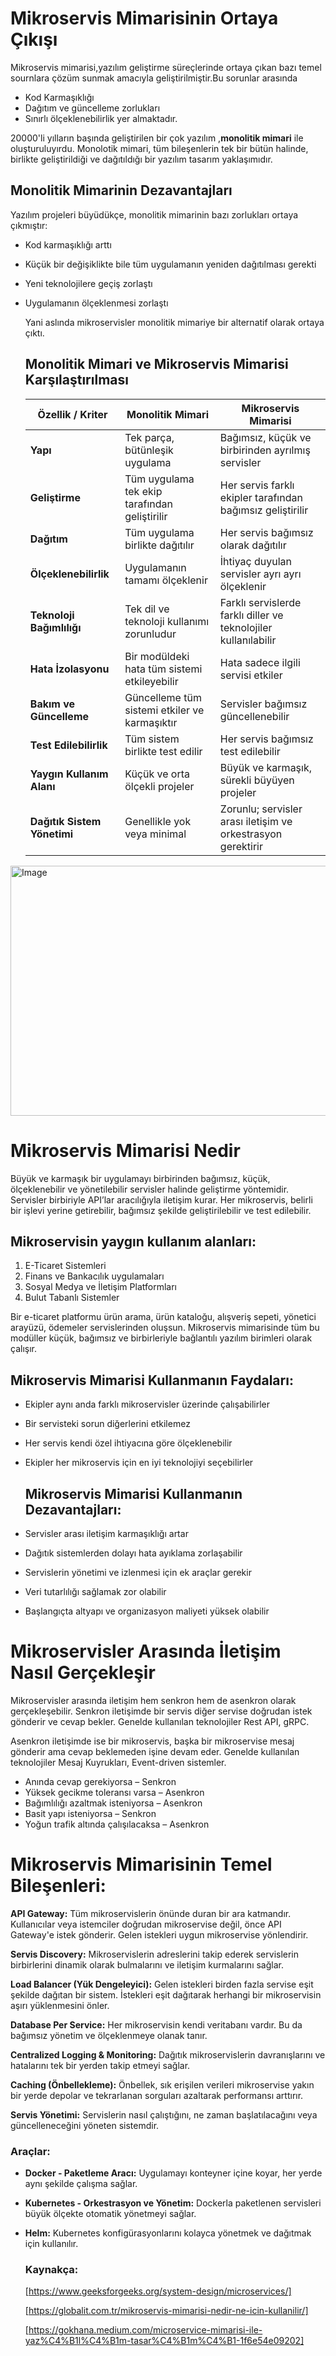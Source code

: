 # Mikroservis Mimarisinin Ortaya Çıkışı
Mikroservis mimarisi,yazılım geliştirme süreçlerinde ortaya çıkan bazı temel sournlara çözüm sunmak amacıyla geliştirilmiştir.Bu sorunlar arasında
- Kod Karmaşıklığı
- Dağıtım ve güncelleme zorlukları
- Sınırlı ölçeklenebilirlik
yer almaktadır.

20000'li yılların başında geliştirilen bir çok yazılım ,**monolitik mimari** ile oluşturuluyırdu.
Monolotik mimari, tüm bileşenlerin tek bir bütün halinde, birlikte geliştirildiği ve dağıtıldığı bir yazılım tasarım yaklaşımıdır.


## Monolitik Mimarinin Dezavantajları
Yazılım projeleri büyüdükçe, monolitik mimarinin bazı zorlukları ortaya çıkmıştır:
- Kod karmaşıklığı arttı
- Küçük bir değişiklikte bile tüm uygulamanın yeniden dağıtılması gerekti
- Yeni teknolojilere geçiş zorlaştı
- Uygulamanın ölçeklenmesi zorlaştı

  Yani aslında mikroservisler monolitik mimariye bir alternatif olarak ortaya çıktı.

  

  ## Monolitik Mimari ve Mikroservis Mimarisi Karşılaştırılması

  | **Özellik / Kriter**             | **Monolitik Mimari**                            | **Mikroservis Mimarisi**                                        |
  |----------------------------------|-------------------------------------------------|-----------------------------------------------------------------|
  | **Yapı**                         | Tek parça, bütünleşik uygulama                  | Bağımsız, küçük ve birbirinden ayrılmış servisler               |
  | **Geliştirme**                   | Tüm uygulama tek ekip tarafından geliştirilir   | Her servis farklı ekipler tarafından bağımsız geliştirilir      |
  | **Dağıtım**                      | Tüm uygulama birlikte dağıtılır                 | Her servis bağımsız olarak dağıtılır                            |
  | **Ölçeklenebilirlik**            | Uygulamanın tamamı ölçeklenir                   | İhtiyaç duyulan servisler ayrı ayrı ölçeklenir                  |
  | **Teknoloji Bağımlılığı**        | Tek dil ve teknoloji kullanımı zorunludur       | Farklı servislerde farklı diller ve teknolojiler kullanılabilir |
  | **Hata İzolasyonu**              | Bir modüldeki hata tüm sistemi etkileyebilir    | Hata sadece ilgili servisi etkiler                              |
  | **Bakım ve Güncelleme**          | Güncelleme tüm sistemi etkiler ve karmaşıktır   | Servisler bağımsız güncellenebilir                              |
  | **Test Edilebilirlik**           | Tüm sistem birlikte test edilir                 | Her servis bağımsız test edilebilir                             |
  | **Yaygın Kullanım Alanı**        | Küçük ve orta ölçekli projeler                  | Büyük ve karmaşık, sürekli büyüyen projeler                     |
  | **Dağıtık Sistem Yönetimi**      | Genellikle yok veya minimal                     | Zorunlu; servisler arası iletişim ve orkestrasyon gerektirir    |



 <img width="800" height="400" alt="Image" src="https://github.com/user-attachments/assets/13fe0ae8-16c4-40bb-8b52-6d3195c7094c" />
 

# Mikroservis Mimarisi Nedir

Büyük ve karmaşık bir uygulamayı birbirinden bağımsız, küçük, ölçeklenebilir ve yönetilebilir servisler halinde geliştirme yöntemidir. Servisler birbiriyle API’lar aracılığıyla iletişim kurar. Her mikroservis, belirli bir işlevi yerine getirebilir, bağımsız şekilde geliştirilebilir ve test edilebilir.


## Mikroservisin yaygın kullanım alanları:

1. E-Ticaret Sistemleri  
2. Finans ve Bankacılık uygulamaları  
3. Sosyal Medya ve İletişim Platformları  
4. Bulut Tabanlı Sistemler  

Bir e-ticaret platformu ürün arama, ürün kataloğu, alışveriş sepeti, yönetici arayüzü, ödemeler servislerinden oluşsun. Mikroservis mimarisinde tüm bu modüller küçük, bağımsız ve birbirleriyle bağlantılı yazılım birimleri olarak çalışır.


## Mikroservis Mimarisi Kullanmanın Faydaları:

- Ekipler aynı anda farklı mikroservisler üzerinde çalışabilirler  
- Bir servisteki sorun diğerlerini etkilemez  
- Her servis kendi özel ihtiyacına göre ölçeklenebilir  
- Ekipler her mikroservis için en iyi teknolojiyi seçebilirler
  

  ## Mikroservis Mimarisi Kullanmanın Dezavantajları:

- Servisler arası iletişim karmaşıklığı artar  
- Dağıtık sistemlerden dolayı hata ayıklama zorlaşabilir  
- Servislerin yönetimi ve izlenmesi için ek araçlar gerekir  
- Veri tutarlılığı sağlamak zor olabilir  
- Başlangıçta altyapı ve organizasyon maliyeti yüksek olabilir  



# Mikroservisler Arasında İletişim Nasıl Gerçekleşir

Mikroservisler arasında iletişim hem senkron hem de asenkron olarak gerçekleşebilir. Senkron iletişimde bir servis diğer servise doğrudan istek gönderir ve cevap bekler. Genelde kullanılan teknolojiler Rest API, gRPC.

Asenkron iletişimde ise bir mikroservis, başka bir mikroservise mesaj gönderir ama cevap beklemeden işine devam eder. Genelde kullanılan teknolojiler Mesaj Kuyrukları, Event-driven sistemler.

- Anında cevap gerekiyorsa – Senkron  
- Yüksek gecikme toleransı varsa – Asenkron  
- Bağımlılığı azaltmak isteniyorsa – Asenkron  
- Basit yapı isteniyorsa – Senkron  
- Yoğun trafik altında çalışılacaksa – Asenkron  


# Mikroservis Mimarisinin Temel Bileşenleri:

**API Gateway:** Tüm mikroservislerin önünde duran bir ara katmandır. Kullanıcılar veya istemciler doğrudan mikroservise değil, önce API Gateway'e istek gönderir. Gelen istekleri uygun mikroservise yönlendirir.

**Servis Discovery:** Mikroservislerin adreslerini takip ederek servislerin birbirlerini dinamik olarak bulmalarını ve iletişim kurmalarını sağlar.

**Load Balancer (Yük Dengeleyici):** Gelen istekleri birden fazla servise eşit şekilde dağıtan bir sistem. İstekleri eşit dağıtarak herhangi bir mikroservisin aşırı yüklenmesini önler.

**Database Per Service:** Her mikroservisin kendi veritabanı vardır. Bu da bağımsız yönetim ve ölçeklenmeye olanak tanır.

**Centralized Logging & Monitoring:** Dağıtık mikroservislerin davranışlarını ve hatalarını tek bir yerden takip etmeyi sağlar.

**Caching (Önbellekleme):** Önbellek, sık erişilen verileri mikroservise yakın bir yerde depolar ve tekrarlanan sorguları azaltarak performansı arttırır.

**Servis Yönetimi:** Servislerin nasıl çalıştığını, ne zaman başlatılacağını veya güncelleneceğini yöneten sistemdir.

### Araçlar:

- **Docker - Paketleme Aracı:** Uygulamayı konteyner içine koyar, her yerde aynı şekilde çalışma sağlar.  
- **Kubernetes - Orkestrasyon ve Yönetim:** Dockerla paketlenen servisleri büyük ölçekte otomatik yönetmeyi sağlar.  
- **Helm:** Kubernetes konfigürasyonlarını kolayca yönetmek ve dağıtmak için kullanılır.

  ### Kaynakça:
  [https://www.geeksforgeeks.org/system-design/microservices/]
  
  [https://globalit.com.tr/mikroservis-mimarisi-nedir-ne-icin-kullanilir/]
  
  [https://gokhana.medium.com/microservice-mimarisi-ile-yaz%C4%B1l%C4%B1m-tasar%C4%B1m%C4%B1-1f6e54e09202]













